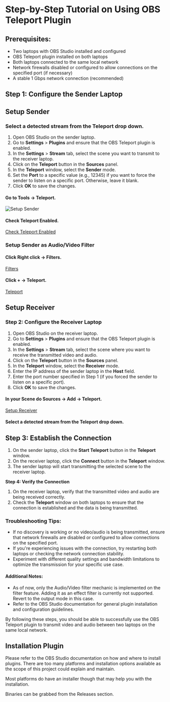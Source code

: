 # **Step-by-Step Tutorial on Using OBS Teleport Plugin**

## **Prerequisites:**

* Two laptops with OBS Studio installed and configured
* OBS Teleport plugin installed on both laptops
* Both laptops connected to the same local network
* Network firewalls disabled or configured to allow connections on the specified port (if necessary)
* A stable 1 Gbps network connection (recommended)

## **Step 1: Configure the Sender Laptop**

## Setup Sender

### Select a detected stream from the Teleport drop down.

1. Open OBS Studio on the sender laptop.
2. Go to **Settings** > **Plugins** and ensure that the OBS Teleport plugin is enabled.
3. In the **Settings** > **Stream** tab, select the scene you want to transmit to the receiver laptop.
4. Click on the **Teleport** button in the **Sources** panel.
5. In the **Teleport** window, select the **Sender** mode.
6. Set the **Port** to a specific value (e.g., 12345) if you want to force the sender to listen on a specific port. Otherwise, leave it blank.
7. Click **OK** to save the changes.

#### Go to Tools → Teleport.

![Setup Sender](https://github.com/fzwoch/obs-teleport/raw/main/img/teleport-tools.png)

#### Check Teleport Enabled.

[Check Teleport Enabled](https://github.com/fzwoch/obs-teleport/raw/main/img/teleport-output.png)

### Setup Sender as Audio/Video Filter

#### Click <Source> Right click → Filters.

[Filters](https://github.com/fzwoch/obs-teleport/raw/main/img/teleport-properties.png)

#### Click + → Teleport.

[Teleport](https://github.com/fzwoch/obs-teleport/raw/main/img/teleport-filter.png)

## Setup Receiver

### **Step 2: Configure the Receiver Laptop**

1. Open OBS Studio on the receiver laptop.
2. Go to **Settings** > **Plugins** and ensure that the OBS Teleport plugin is enabled.
3. In the **Settings** > **Stream** tab, select the scene where you want to receive the transmitted video and audio.
4. Click on the **Teleport** button in the **Sources** panel.
5. In the **Teleport** window, select the **Receiver** mode.
6. Enter the IP address of the sender laptop in the **Host** field.
7. Enter the port number specified in Step 1 (if you forced the sender to listen on a specific port).
8. Click **OK** to save the changes.

#### In your Scene do Sources → Add → Teleport.

[Setup Receiver](https://github.com/fzwoch/obs-teleport/raw/main/img/teleport-add.png)

#### Select a detected stream from the Teleport drop down.

[](https://github.com/fzwoch/obs-teleport/raw/main/img/teleport-source.png)

## **Step 3: Establish the Connection**

1. On the sender laptop, click the **Start Teleport** button in the **Teleport** window.
2. On the receiver laptop, click the **Connect** button in the **Teleport** window.
3. The sender laptop will start transmitting the selected scene to the receiver laptop.

**Step 4: Verify the Connection**

1. On the receiver laptop, verify that the transmitted video and audio are being received correctly.
2. Check the **Teleport** window on both laptops to ensure that the connection is established and the data is being transmitted.

### **Troubleshooting Tips:**

* If no discovery is working or no video/audio is being transmitted, ensure that network firewalls are disabled or configured to allow connections on the specified port.
* If you're experiencing issues with the connection, try restarting both laptops or checking the network connection stability.
* Experiment with different quality settings and bandwidth limitations to optimize the transmission for your specific use case.

#### **Additional Notes:**

* As of now, only the Audio/Video filter mechanic is implemented on the filter feature. Adding it as an effect filter is currently not supported. Revert to the output mode in this case.
* Refer to the OBS Studio documentation for general plugin installation and configuration guidelines.

By following these steps, you should be able to successfully use the OBS Teleport plugin to transmit video and audio between two laptops on the same local network.

## Installation Plugin
Please refer to the OBS Studio documentation on how and where to install plugins. There are too many platforms and installation options available as the scope of this project could explain and maintain.

Most platforms do have an installer though that may help you with the installation.

Binaries can be grabbed from the Releases section.
